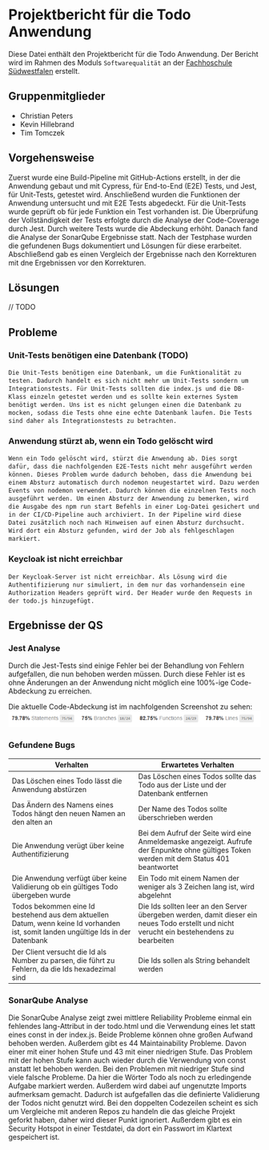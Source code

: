 # Projektbericht für die Todo Anwendung
Diese Datei enthält den Projektbericht für die Todo Anwendung. Der Bericht wird im Rahmen des Moduls `Softwarequalität` an der [Fachhoschule Südwestfalen](www.fh-swf.de) erstellt.

## Gruppenmitglieder
* Christian Peters
* Kevin Hillebrand
* Tim Tomczek

## Vorgehensweise
Zuerst wurde eine Build-Pipeline mit GitHub-Actions erstellt, in der die Anwendung gebaut und mit Cypress, für End-to-End (E2E) Tests, und Jest, für Unit-Tests, getestet wird. Anschließend wurden die Funktionen der Anwendung untersucht und mit E2E Tests abgedeckt. Für die Unit-Tests wurde geprüft ob für jede Funktion ein Test vorhanden ist. Die Überprüfung der Vollständigkeit der Tests erfolgte durch die Analyse der Code-Coverage durch Jest. Durch weitere Tests wurde die Abdeckung erhöht. Danach fand die Analyse der SonarQube Ergebnisse statt. Nach der Testphase wurden die gefundenen Bugs dokumentiert und Lösungen für diese erarbeitet. Abschließend gab es einen Vergleich der Ergebnisse nach den Korrekturen mit dne Ergebnissen vor den Korrekturen.


## Lösungen
// TODO


## Probleme
### Unit-Tests benötigen eine Datenbank (TODO)
    Die Unit-Tests benötigen eine Datenbank, um die Funktionalität zu testen. Dadurch handelt es sich nicht mehr um Unit-Tests sondern um Integrationstests. Für Unit-Tests sollten die index.js und die DB-Klass einzeln getestet werden und es sollte kein externes System benötigt werden. Uns ist es nicht gelungen einen die Datenbank zu mocken, sodass die Tests ohne eine echte Datenbank laufen. Die Tests sind daher als Integrationstests zu betrachten.

### Anwendung stürzt ab, wenn ein Todo gelöscht wird
    Wenn ein Todo gelöscht wird, stürzt die Anwendung ab. Dies sorgt dafür, dass die nachfolgenden E2E-Tests nicht mehr ausgeführt werden können. Dieses Problem wurde dadurch behoben, dass die Anwendung bei einem Absturz automatisch durch nodemon neugestartet wird. Dazu werden Events von nodemon verwendet. Dadurch können die einzelnen Tests noch ausgeführt werden. Um einen Absturz der Anwendung zu bemerken, wird die Ausgabe des npm run start Befehls in einer Log-Datei gesichert und in der CI/CD-Pipeline auch archiviert. In der Pipeline wird diese Datei zusätzlich noch nach Hinweisen auf einen Absturz durchsucht. Wird dort ein Absturz gefunden, wird der Job als fehlgeschlagen markiert.

### Keycloak ist nicht erreichbar
    Der Keycloak-Server ist nicht erreichbar. Als Lösung wird die Authentifizierung nur simuliert, in dem nur das vorhandensein eine Authorization Headers geprüft wird. Der Header wurde den Requests in der todo.js hinzugefügt.

## Ergebnisse der QS
### Jest Analyse
Durch die Jest-Tests sind einige Fehler bei der Behandlung von Fehlern aufgefallen, die nun behoben werden müssen. Durch diese Fehler ist es ohne Änderungen an der Anwendung nicht möglich eine 100%-ige Code-Abdeckung zu erreichen.

Die aktuelle Code-Abdeckung ist im nachfolgenden Screenshot zu sehen:
![Code-Abdeckung](./images/jest-code-coverage-before-fixes.png)

### Gefundene Bugs
| Verhalten                                                                         | Erwartetes Verhalten                                                                                                                       |
|-----------------------------------------------------------------------------------|--------------------------------------------------------------------------------------------------------------------------------------------|
| Das Löschen eines Todo lässt die Anwendung abstürzen                              | Das Löschen eines Todos sollte das Todo aus der Liste und der Datenbank entfernen                                                          |
| Das Ändern des Namens eines Todos hängt den neuen Namen an den alten an           | Der Name des Todos sollte überschrieben werden                                                                                             |
| Die Anwendung verügt über keine Authentifizierung                                 | Bei dem Aufruf der Seite wird eine Anmeldemaske angezeigt. Aufrufe der Enpunkte ohne gültiges Token werden mit dem Status 401 beantwortet  |
| Die Anwendung verfügt über keine Validierung ob ein gültiges Todo übergeben wurde | Ein Todo mit einem Namen der weniger als 3 Zeichen lang ist, wird abgelehnt                                                                |
| Todos bekommen eine Id bestehend aus dem aktuellen Datum, wenn keine Id vorhanden ist, somit landen ungültige Ids in der Datenbank | Die Ids sollten leer an den Server übergeben werden, damit dieser ein neues Todo erstellt und nicht verucht ein bestehendens zu bearbeiten |
| Der Client versucht die Id als Number zu parsen, die führt zu Fehlern, da die Ids hexadezimal sind | Die Ids sollen als String behandelt werden                                                                                                 |

### SonarQube Analyse
Die SonarQube Analyse zeigt zwei mittlere Reliability Probleme einmal ein fehlendes lang-Attribut in der todo.html und die Verwendung eines let statt eines const in der index.js. Beide Probleme können ohne großen Aufwand behoben werden.
Außerdem gibt es 44 Maintainability Probleme. Davon einer mit einer hohen Stufe und 43 mit einer niedrigen Stufe. Das Problem mit der hohen Stufe kann auch wieder durch die Verwendung von const anstatt let behoben werden. Bei den Problemen mit niedriger Stufe sind viele falsche Probleme. Da hier die Wörter Todo als noch zu erledingende Aufgabe markiert werden. Außerdem wird dabei auf ungenutzte Imports aufmerksam gemacht. Dadurch ist aufgefallen das die definierte Validierung der Todos nicht genutzt wird.
Bei den doppelten Codezeilen scheint es sich um Vergleiche mit anderen Repos zu handeln die das gleiche Projekt geforkt haben, daher wird dieser Punkt ignoriert.
Außerdem gibt es ein Security Hotspot in einer Testdatei, da dort ein Passwort im Klartext gespeichert ist.
